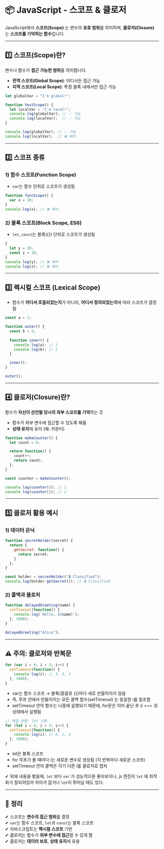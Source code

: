 # 📦 JavaScript - 스코프 & 클로저

JavaScript에서 **스코프(Scope)** 는 변수의 **유효 범위**를 의미하며, **클로저(Closure)** 는 **스코프를 기억하는 함수**입니다.

---

## 1️⃣ 스코프(Scope)란?

변수나 함수가 **접근 가능한 범위**를 의미합니다.

- **전역 스코프(Global Scope)**: 어디서든 접근 가능  
- **지역 스코프(Local Scope)**: 특정 블록 내에서만 접근 가능

```js
let globalVar = "I'm global!";

function testScope() {
  let localVar = "I'm local!";
  console.log(globalVar); // ✅ 가능
  console.log(localVar);  // ✅ 가능
}

console.log(globalVar); // ✅ 가능
console.log(localVar);  // ❌ 에러
```

---

## 2️⃣ 스코프 종류

### 1) 함수 스코프(Function Scope)

- `var`는 함수 단위로 스코프가 생성됨

```js
function funcScope() {
  var x = 10;
}
console.log(x); // ❌ 에러
```

### 2) 블록 스코프(Block Scope, ES6)

- `let`, `const`는 블록({}) 단위로 스코프가 생성됨

```js
{
  let y = 20;
  const z = 30;
}
console.log(y); // ❌ 에러
console.log(z); // ❌ 에러
```

---

## 3️⃣ 렉시컬 스코프 (Lexical Scope)

- 함수가 **어디서 호출되었는지**가 아니라, **어디서 정의되었는지**에 따라 스코프가 결정됨

```js
const a = 1;

function outer() {
  const b = 2;
  
  function inner() {
    console.log(a); // 1
    console.log(b); // 2
  }

  inner();
}

outer();
```

---

## 4️⃣ 클로저(Closure)란?

함수가 **자신이 선언될 당시의 외부 스코프를 기억**하는 것

- 함수가 외부 변수에 접근할 수 있도록 해줌  
- **상태 유지**에 유리 (예: 카운터)

```js
function makeCounter() {
  let count = 0;

  return function() {
    count++;
    return count;
  };
}

const counter = makeCounter();

console.log(counter()); // 1
console.log(counter()); // 2
```

---

## 5️⃣ 클로저 활용 예시

### 1) 데이터 은닉

```js
function secretHolder(secret) {
  return {
    getSecret: function() {
      return secret;
    }
  };
}

const holder = secretHolder("🔒 Classified");
console.log(holder.getSecret()); // 🔒 Classified
```

### 2) 콜백과 클로저

```js
function delayedGreeting(name) {
  setTimeout(function() {
    console.log(`Hello, ${name}`);
  }, 1000);
}

delayedGreeting("Alice");
```

---

## ⚠️ 주의: 클로저와 반복문

```js
for (var i = 0; i < 3; i++) {
  setTimeout(function() {
    console.log(i); // 3, 3, 3
  }, 1000);
}
```
- var는 함수 스코프 → 블록(중괄호 {})마다 새로 만들어지지 않음
- 즉, 루프 안에서 만들어지는 모든 콜백 함수(setTimeout) 는 동일한 i를 참조함
- setTimeout 안의 함수는 나중에 실행되기 때문에, for문은 이미 끝난 후 (i === 3) 상태에서 실행됨

```js
// 해결 방법: let 사용
for (let i = 0; i < 3; i++) {
  setTimeout(function() {
    console.log(i); // 0, 1, 2
  }, 1000);
}
```
- let은 블록 스코프
- for 루프가 돌 때마다 i는 새로운 변수로 생성됨 (각 반복마다 새로운 스코프)
- setTimeout 안의 콜백은 각기 다른 i를 클로저로 캡처

✔ 위에 내용을 봤을때, `let` 보다 `var` 가 성능적으론 좋아보이나, js 엔진이 `let` 에 최적화가 잘되어있어 차이가 없거나 `let`이 뛰어날 때도 있다.

---

## 🎯 정리

✔ 스코프는 **변수의 접근 범위**를 결정  
✔ `var`는 함수 스코프, `let`과 `const`는 블록 스코프  
✔ 자바스크립트는 **렉시컬 스코프** 기반  
✔ 클로저는 함수가 **외부 변수에 접근**할 수 있게 함  
✔ 클로저는 **데이터 보호**, **상태 유지**에 유용  
